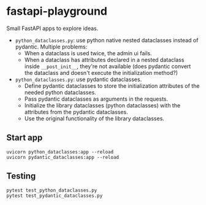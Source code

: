 # fastapi-playground
Small FastAPI apps to explore ideas.
- `python_dataclasses.py`: use python native nested dataclasses instead of pydantic. Multiple problems:
  - When a dataclass is used twice, the admin ui fails.
  - When a dataclass has attributes declared in a nested dataclass inside `__post_init__`, they're not available (does pydantic convert the dataclass and doesn't execute the initialization method?)
- `python_dataclasses.py`: use pydantic dataclasses.
  - Define pydantic dataclasses to store the initialization attributes of the needed python dataclasses.
  - Pass pydantic dataclasses as arguments in the requests.
  - Initialize the library dataclasses (python dataclasses) with the attributes from the pydantic dataclasses.
  - Use the original functionality of the library dataclasses.


## Start app
```
uvicorn python_dataclasses:app --reload
uvicorn pydantic_dataclasses:app --reload
```

## Testing
```
pytest test_python_dataclasses.py
pytest test_pydantic_dataclasses.py
```
